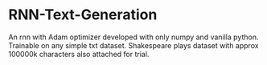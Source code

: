 # RNN-Text-Generation
An rnn with Adam optimizer developed with only numpy and vanilla python.  Trainable on any simple txt dataset. Shakespeare plays dataset with approx 100000k characters also attached for trial.
